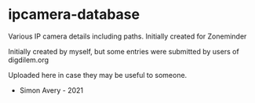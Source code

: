 # ipcamera-database
Various IP camera details including paths. Initially created for Zoneminder

Initially created by myself, but some entries were submitted by users of digdilem.org

Uploaded here in case they may be useful to someone.

- Simon Avery - 2021
